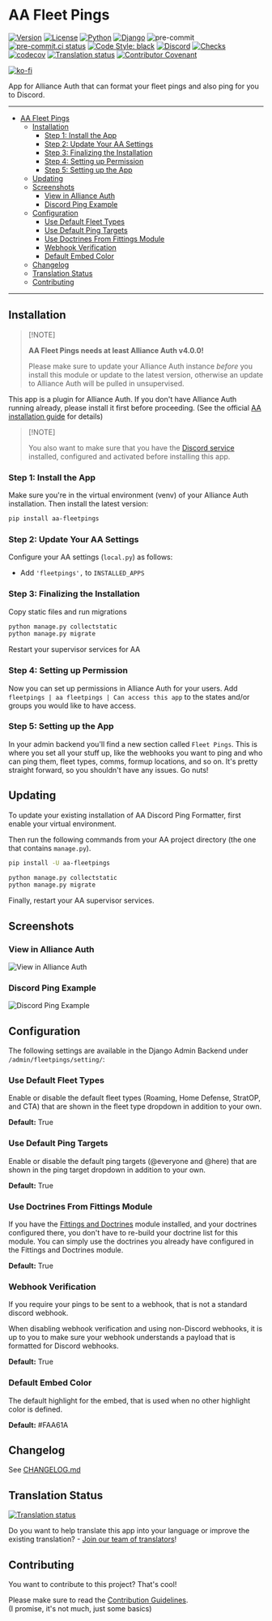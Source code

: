 # AA Fleet Pings<a name="aa-fleet-pings"></a>

[![Version](https://img.shields.io/pypi/v/aa-fleetpings?label=release)](https://pypi.org/project/aa-fleetpings/)
[![License](https://img.shields.io/github/license/ppfeufer/aa-fleetpings)](https://github.com/ppfeufer/aa-fleetpings/blob/master/LICENSE)
[![Python](https://img.shields.io/pypi/pyversions/aa-fleetpings)](https://pypi.org/project/aa-fleetpings/)
[![Django](https://img.shields.io/pypi/djversions/aa-fleetpings?label=django)](https://pypi.org/project/aa-fleetpings/)
![pre-commit](https://img.shields.io/badge/pre--commit-enabled-brightgreen?logo=pre-commit&logoColor=white)
[![pre-commit.ci status](https://results.pre-commit.ci/badge/github/ppfeufer/aa-fleetpings/master.svg)](https://results.pre-commit.ci/latest/github/ppfeufer/aa-fleetpings/master)
[![Code Style: black](https://img.shields.io/badge/code%20style-black-000000.svg)](http://black.readthedocs.io/en/latest/)
[![Discord](https://img.shields.io/discord/790364535294132234?label=discord)](https://discord.gg/zmh52wnfvM)
[![Checks](https://github.com/ppfeufer/aa-fleetpings/actions/workflows/automated-checks.yml/badge.svg)](https://github.com/ppfeufer/aa-fleetpings/actions/workflows/automated-checks.yml)
[![codecov](https://codecov.io/gh/ppfeufer/aa-fleetpings/branch/master/graph/badge.svg?token=9I6HQB6W6J)](https://codecov.io/gh/ppfeufer/aa-fleetpings)
[![Translation status](https://weblate.ppfeufer.de/widget/alliance-auth-apps/aa-fleetpings/svg-badge.svg)](https://weblate.ppfeufer.de/engage/alliance-auth-apps/)
[![Contributor Covenant](https://img.shields.io/badge/Contributor%20Covenant-2.1-4baaaa.svg)](https://github.com/ppfeufer/aa-fleetpings/blob/master/CODE_OF_CONDUCT.md)

[![ko-fi](https://ko-fi.com/img/githubbutton_sm.svg)](https://ko-fi.com/N4N8CL1BY)

App for Alliance Auth that can format your fleet pings and also ping for you to
Discord.

______________________________________________________________________

<!-- mdformat-toc start --slug=github --maxlevel=6 --minlevel=1 -->

- [AA Fleet Pings](#aa-fleet-pings)
  - [Installation](#installation)
    - [Step 1: Install the App](#step-1-install-the-app)
    - [Step 2: Update Your AA Settings](#step-2-update-your-aa-settings)
    - [Step 3: Finalizing the Installation](#step-3-finalizing-the-installation)
    - [Step 4: Setting up Permission](#step-4-setting-up-permission)
    - [Step 5: Setting up the App](#step-5-setting-up-the-app)
  - [Updating](#updating)
  - [Screenshots](#screenshots)
    - [View in Alliance Auth](#view-in-alliance-auth)
    - [Discord Ping Example](#discord-ping-example)
  - [Configuration](#configuration)
    - [Use Default Fleet Types](#use-default-fleet-types)
    - [Use Default Ping Targets](#use-default-ping-targets)
    - [Use Doctrines From Fittings Module](#use-doctrines-from-fittings-module)
    - [Webhook Verification](#webhook-verification)
    - [Default Embed Color](#default-embed-color)
  - [Changelog](#changelog)
  - [Translation Status](#translation-status)
  - [Contributing](#contributing)

<!-- mdformat-toc end -->

______________________________________________________________________

## Installation<a name="installation"></a>

> \[!NOTE\]
>
> **AA Fleet Pings needs at least Alliance Auth v4.0.0!**
>
> Please make sure to update your Alliance Auth instance _before_ you install this
> module or update to the latest version, otherwise an update to Alliance Auth will
> be pulled in unsupervised.

This app is a plugin for Alliance Auth. If you don't have Alliance Auth running already,
please install it first before proceeding. (See the official [AA installation guide]
for details)

> \[!NOTE\]
>
> You also want to make sure that you have the
> [Discord service](https://allianceauth.readthedocs.io/en/latest/features/services/discord.html)
> installed, configured and activated before installing this app.

### Step 1: Install the App<a name="step-1-install-the-app"></a>

Make sure you're in the virtual environment (venv) of your Alliance Auth installation.
Then install the latest version:

```bash
pip install aa-fleetpings
```

### Step 2: Update Your AA Settings<a name="step-2-update-your-aa-settings"></a>

Configure your AA settings (`local.py`) as follows:

- Add `'fleetpings',` to `INSTALLED_APPS`

### Step 3: Finalizing the Installation<a name="step-3-finalizing-the-installation"></a>

Copy static files and run migrations

```bash
python manage.py collectstatic
python manage.py migrate
```

Restart your supervisor services for AA

### Step 4: Setting up Permission<a name="step-4-setting-up-permission"></a>

Now you can set up permissions in Alliance Auth for your users.
Add `fleetpings | aa fleetpings | Can access this app` to the states and/or
groups you would like to have access.

### Step 5: Setting up the App<a name="step-5-setting-up-the-app"></a>

In your admin backend you'll find a new section called `Fleet Pings`.
This is where you set all your stuff up, like the webhooks you want to ping and who
can ping them, fleet types, comms, formup locations, and so on. It's pretty straight
forward, so you shouldn't have any issues. Go nuts!

## Updating<a name="updating"></a>

To update your existing installation of AA Discord Ping Formatter, first enable your
virtual environment.

Then run the following commands from your AA project directory (the one that
contains `manage.py`).

```bash
pip install -U aa-fleetpings

python manage.py collectstatic
python manage.py migrate
```

Finally, restart your AA supervisor services.

## Screenshots<a name="screenshots"></a>

### View in Alliance Auth<a name="view-in-alliance-auth"></a>

![View in Alliance Auth](https://raw.githubusercontent.com/ppfeufer/aa-fleetpings/master/docs/images/aa-view.jpg "View in Alliance Auth")

### Discord Ping Example<a name="discord-ping-example"></a>

![Discord Ping Example](https://raw.githubusercontent.com/ppfeufer/aa-fleetpings/master/docs/images/discord-ping.jpg "Discord Ping Example")

## Configuration<a name="configuration"></a>

The following settings are available in the Django Admin Backend under
`/admin/fleetpings/setting/`:

### Use Default Fleet Types<a name="use-default-fleet-types"></a>

Enable or disable the default fleet types (Roaming, Home Defense, StratOP, and CTA)
that are shown in the fleet type dropdown in addition to your own.

**Default:** True

### Use Default Ping Targets<a name="use-default-ping-targets"></a>

Enable or disable the default ping targets (@everyone and @here) that are shown in
the ping target dropdown in addition to your own.

**Default:** True

### Use Doctrines From Fittings Module<a name="use-doctrines-from-fittings-module"></a>

If you have the [Fittings and Doctrines] module installed, and your doctrines
configured there, you don't have to re-build your doctrine list for this module. You
can simply use the doctrines you already have configured in the Fittings and
Doctrines module.

**Default:** True

### Webhook Verification<a name="webhook-verification"></a>

If you require your pings to be sent to a webhook, that is not a standard discord
webhook.

When disabling webhook verification and using non-Discord webhooks, it is up to you
to make sure your webhook understands a payload that is formatted for Discord webhooks.

**Default:** True

### Default Embed Color<a name="default-embed-color"></a>

The default highlight for the embed, that is used when no other highlight color is
defined.

**Default:** #FAA61A

## Changelog<a name="changelog"></a>

See [CHANGELOG.md](https://github.com/ppfeufer/aa-fleetpings/blob/master/CHANGELOG.md)

## Translation Status<a name="translation-status"></a>

[![Translation status](https://weblate.ppfeufer.de/widget/alliance-auth-apps/aa-fleetpings/multi-auto.svg)](https://weblate.ppfeufer.de/engage/alliance-auth-apps/)

Do you want to help translate this app into your language or improve the existing
translation? - [Join our team of translators][weblate engage]!

## Contributing<a name="contributing"></a>

You want to contribute to this project? That's cool!

Please make sure to read the [Contribution Guidelines](https://github.com/ppfeufer/aa-fleetpings/blob/master/CONTRIBUTING.md).\
(I promise, it's not much, just some basics)

<!-- URLs -->

[aa installation guide]: https://allianceauth.readthedocs.io/en/latest/installation/allianceauth.html "AA installation guide"
[fittings and doctrines]: https://gitlab.com/colcrunch/fittings "Fittings and Doctrines"
[weblate engage]: https://weblate.ppfeufer.de/engage/alliance-auth-apps/ "Weblate Translations"
